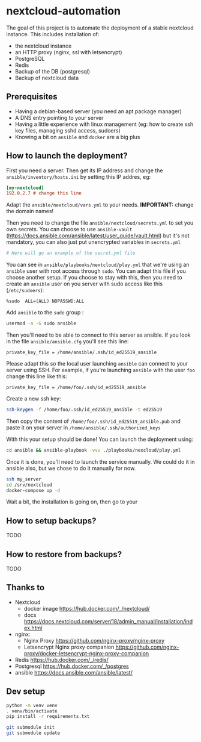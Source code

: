 # nextcloud-automation

The goal of this project is to automate the deployment of a stable nextcloud instance. This includes installation of:

- the nextcloud instance
- an HTTP proxy (nginx, ssl with letsencrypt)
- PostgreSQL
- Redis
- Backup of the DB (postgresql)
- Backup of nextcloud data

## Prerequisites

- Having a debian-based server (you need an apt package manager)
- A DNS entry pointing to your server
- Having a little experience with linux management (eg: how to create ssh key files, managing sshd access, sudoers)
- Knowing a bit on `ansible` and `docker` are a big plus

## How to launch the deployment?

First you need a server. Then get its IP address and change the `ansible/inventory/hosts.ini` by setting this IP addres, eg:

```ini
[my-nextcloud]
192.0.2.7 # change this line
```

Adapt the `ansible/nextcloud/vars.yml` to your needs. **IMPORTANT:** change the domain names!

Then you need to change the file `ansible/nextcloud/secrets.yml` to set you own secrets. You can choose to use `ansible-vault` (https://docs.ansible.com/ansible/latest/user_guide/vault.html) but it's not mandatory, you can also just put unencrypted variables in `secrets.yml`

```yml
# Here will go an example of the secret.yml file
```

You can see in `ansible/playbooks/nextcloud/play.yml` that we're using an `ansible` user with root access through `sudo`. You can adapt this file if you choose another setup. If you choose to stay with this, then you need to create an `ansible` user on you server with sudo access like this (`/etc/sudoers`):

```
%sudo  ALL=(ALL) NOPASSWD:ALL
```

Add `ansible` to the `sudo` group :

```bash
usermod -a -G sudo ansible
```

Then you'll need to be able to connect to this server as ansible. If you look in the file `ansible/ansible.cfg` you'll see this line:

```
private_key_file = /home/ansible/.ssh/id_ed25519_ansible
```

Please adapt this so the local user launching `ansible` can connect to your server using SSH. For example, if you're launching `ansible` with the user `foo` change this line like this:

```
private_key_file = /home/foo/.ssh/id_ed25519_ansible
```

Create a new ssh key:

```bash
ssh-keygen -f /home/foo/.ssh/id_ed25519_ansible -t ed25519
```

Then copy the content of `/home/foo/.ssh/id_ed25519_ansible.pub` and paste it on your server in `/home/ansible/.ssh/authorized_keys`

With this your setup should be done! You can launch the deployment using:

```bash
cd ansible && ansible-playbook -vvv ./playbooks/nexcloud/play.yml
```

Once it is done, you'll need to launch the service manually. We could do it in ansible also, but we chose to do it manually for now.

```bash
ssh my_server
cd /srv/nextcloud
docker-compose up -d
```

Wait a bit, the installation is going on, then go to your

## How to setup backups?

TODO

## How to restore from backups?

TODO

## Thanks to

- Nextcloud
    - docker image https://hub.docker.com/_/nextcloud/
    - docs https://docs.nextcloud.com/server/18/admin_manual/installation/index.html
- nginx:
    - Nginx Proxy https://github.com/nginx-proxy/nginx-proxy
    - Letsencrypt Nginx proxy companion https://github.com/nginx-proxy/docker-letsencrypt-nginx-proxy-companion
- Redis https://hub.docker.com/_/redis/
- Postgresql https://hub.docker.com/_/postgres
- ansible https://docs.ansible.com/ansible/latest/


## Dev setup

```bash
python -m venv venv
. venv/bin/activate
pip install -r requirements.txt

git submodule init
git submodule update
```

